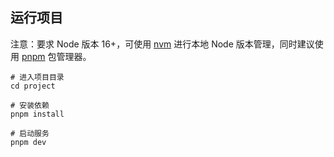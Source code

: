 ## 运行项目

注意：要求 Node 版本 16+，可使用 [nvm](https://github.com/nvm-sh/nvm#installing-and-updating) 进行本地 Node 版本管理，同时建议使用 [pnpm](https://pnpm.io/zh/installation) 包管理器。

```shell
# 进入项目目录
cd project

# 安装依赖
pnpm install

# 启动服务
pnpm dev
```
